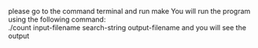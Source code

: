 please go to the command terminal and run make
You will run  the  program  using  the  following  command:    
./count    input-filename    search-string    output-filename 
and you will see the output

